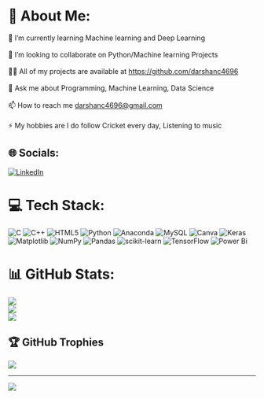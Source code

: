 # 💫 About Me:
🌱 I’m currently learning Machine learning and Deep Learning<br><br>👯 I’m looking to collaborate on Python/Machine learning Projects<br><br>👨‍💻 All of my projects are available at https://github.com/darshanc4696<br><br>💬 Ask me about Programming, Machine Learning, Data Science<br><br>📫 How to reach me darshanc4696@gmail.com<br><br>⚡ My hobbies are I do follow Cricket every day, Listening to music


## 🌐 Socials:
[![LinkedIn](https://img.shields.io/badge/LinkedIn-%230077B5.svg?logo=linkedin&logoColor=white)](www.linkedin.com/in/darshan-gowda-c?)  

# 💻 Tech Stack:
![C](https://img.shields.io/badge/c-%2300599C.svg?style=flat-square&logo=c&logoColor=white) ![C++](https://img.shields.io/badge/c++-%2300599C.svg?style=flat-square&logo=c%2B%2B&logoColor=white) ![HTML5](https://img.shields.io/badge/html5-%23E34F26.svg?style=flat-square&logo=html5&logoColor=white) ![Python](https://img.shields.io/badge/python-3670A0?style=flat-square&logo=python&logoColor=ffdd54) ![Anaconda](https://img.shields.io/badge/Anaconda-%2344A833.svg?style=flat-square&logo=anaconda&logoColor=white) ![MySQL](https://img.shields.io/badge/mysql-%2300000f.svg?style=flat-square&logo=mysql&logoColor=white) ![Canva](https://img.shields.io/badge/Canva-%2300C4CC.svg?style=flat-square&logo=Canva&logoColor=white) ![Keras](https://img.shields.io/badge/Keras-%23D00000.svg?style=flat-square&logo=Keras&logoColor=white) ![Matplotlib](https://img.shields.io/badge/Matplotlib-%23ffffff.svg?style=flat-square&logo=Matplotlib&logoColor=black) ![NumPy](https://img.shields.io/badge/numpy-%23013243.svg?style=flat-square&logo=numpy&logoColor=white) ![Pandas](https://img.shields.io/badge/pandas-%23150458.svg?style=flat-square&logo=pandas&logoColor=white) ![scikit-learn](https://img.shields.io/badge/scikit--learn-%23F7931E.svg?style=flat-square&logo=scikit-learn&logoColor=white) ![TensorFlow](https://img.shields.io/badge/TensorFlow-%23FF6F00.svg?style=flat-square&logo=TensorFlow&logoColor=white) ![Power Bi](https://img.shields.io/badge/power_bi-F2C811?style=flat-square&logo=powerbi&logoColor=black)
# 📊 GitHub Stats:
![](https://github-readme-stats.vercel.app/api?username=darshanc4696&theme=dark&hide_border=false&include_all_commits=true&count_private=true)<br/>
![](https://github-readme-streak-stats.herokuapp.com/?user=darshanc4696&theme=dark&hide_border=false)<br/>
![](https://github-readme-stats.vercel.app/api/top-langs/?username=darshanc4696&theme=dark&hide_border=false&include_all_commits=true&count_private=true&layout=compact)

## 🏆 GitHub Trophies
![](https://github-profile-trophy.vercel.app/?username=darshanc4696&theme=discord&no-frame=false&no-bg=true&margin-w=4)




---
[![](https://visitcount.itsvg.in/api?id=darshanc4696&icon=6&color=4)](https://visitcount.itsvg.in)

<!-- Proudly created with GPRM ( https://gprm.itsvg.in ) -->
